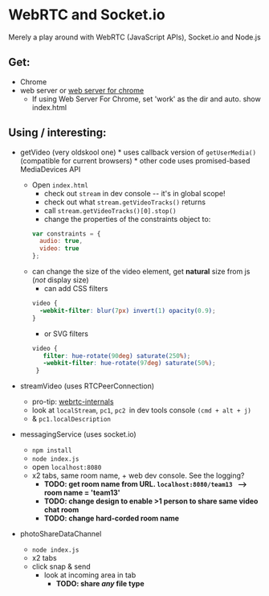 # WebRTC and Socket.io
Merely a play around with WebRTC (JavaScript APIs), Socket.io and Node.js

## Get:
* Chrome
* web server or [web server for chrome](https://chrome.google.com/webstore/detail/web-server-for-chrome/ofhbbkphhbklhfoeikjpcbhemlocgigb)
    * If using Web Server For Chrome, set 'work' as the dir and auto. show index.html

## Using / interesting:
* getVideo (very oldskool one)
        * uses callback version of `getUserMedia()` (compatible for current browsers)
        * other code uses promised-based MediaDevices API
    * Open `index.html`
        * check out `stream` in dev console -- it's in global scope!
        * check out what `stream.getVideoTracks()` returns
        * call `stream.getVideoTracks()[0].stop()`
        * change the properties of the constraints object to:
        ```javascript
        var constraints = {
          audio: true,
          video: true
        };
        ```
    * can change the size of the video element, get **natural** size from js (_not_ display size)
        * can add CSS filters
        ```css
        video {
          -webkit-filter: blur(7px) invert(1) opacity(0.9);
        }
        ```
        * or SVG filters
        ```css
        video {
           filter: hue-rotate(90deg) saturate(250%);
           -webkit-filter: hue-rotate(97deg) saturate(50%);
         }
        ```
    
* streamVideo (uses RTCPeerConnection)
    * pro-tip: [webrtc-internals](chrome://webrtc-internals)
    * look at `localStream`, `pc1`, `pc2 `in dev tools console `(cmd + alt + j)`
    * & `pc1.localDescription`

* messagingService (uses socket.io)
    * `npm install`
    * `node index.js`
    * open `localhost:8080`
    * x2 tabs, same room name, + web dev console. See the logging?
        * **TODO: get room name from URL. `localhost:8080/team13 ` --> room name = 'team13'** 
        * **TODO: change design to enable >1 person to share same video chat room**
        * **TODO: change hard-corded room name**
        
* photoShareDataChannel
    * `node index.js`
    * x2 tabs
    * click snap & send
        * look at incoming area in tab
            * **TODO: share _any_ file type**